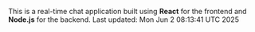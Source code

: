 This is a real-time chat application built using **React** for the frontend and **Node.js** for the backend.
Last updated: Mon Jun  2 08:13:41 UTC 2025
